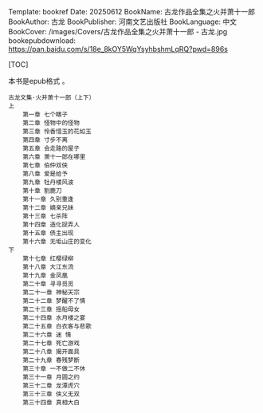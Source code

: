 Template: bookref
Date: 20250612
BookName: 古龙作品全集之火并萧十一郎
BookAuthor: 古龙
BookPublisher: 河南文艺出版社
BookLanguage: 中文
BookCover: /images/Covers/古龙作品全集之火并萧十一郎 - 古龙.jpg
bookepubdownload: https://pan.baidu.com/s/18e_8kOY5WqYsyhbshmLqRQ?pwd=896s


[TOC]

本书是epub格式 。


```
古龙文集·火并萧十一郎（上下）
上
    第一章 七个瞎子
    第二章 怪物中的怪物
    第三章 怜香惜玉的花如玉
    第四章 寸步不离
    第五章 会走路的屋子
    第六章 萧十一郎在哪里
    第七章 伯仲双侠
    第八章 爱是给予
    第九章 牡丹楼风波
    第十章 割鹿刀
    第十一章 久别重逢
    第十二章 嫡亲兄妹
    第十三章 七杀阵
    第十四章 造化捉弄人
    第十五章 债主出现
    第十六章 无垢山庄的变化
下
    第十七章 红樱绿柳
    第十八章 大江东流
    第十九章 金凤凰
    第二十章 寻寻觅觅
    第二十一章 神秘天宗
    第二十二章 梦醒不了情
    第二十三章 摇船母女
    第二十四章 水月楼之宴
    第二十五章 白衣客与悲歌
    第二十六章 迷 情
    第二十七章 死亡游戏
    第二十八章 揭开面具
    第二十九章 春残梦断
    第三十章 一不做二不休
    第三十一章 月圆之约
    第三十二章 龙潭虎穴
    第三十三章 侠义无双
    第三十四章 真相大白
```